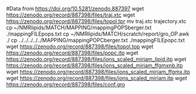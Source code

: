 #Data from https://doi.org/10.5281/zenodo.887397
wget https://zenodo.org/record/887398/files/traj.xtc
wget https://zenodo.org/record/887398/files/topol.tpr
mv traj.xtc trajectory.xtc
cp ~/NMRlipids/MATCH/MAPPING/mappingPOPSberger.txt ./mappingFILEpops.txt
cp ~/NMRlipids/MATCH/scratch/report/gro_OP.awk ./
cp ../../../../../MAPPING/mappingPOPCberger.txt ./mappingFILEpopc.txt
wget https://zenodo.org/record/887398/files/topol.top
wget https://zenodo.org/record/887398/files/popc.itp
wget https://zenodo.org/record/887398/files/ions_scaled_miriam_lipid.itp
wget https://zenodo.org/record/887398/files/ions_scaled_miriam_ffgmxnb.itp
wget https://zenodo.org/record/887398/files/ions_scaled_miriam_ffgmx.itp
wget https://zenodo.org/record/887398/files/ions_scaled_miriam.itp
wget https://zenodo.org/record/887398/files/conf.gro
